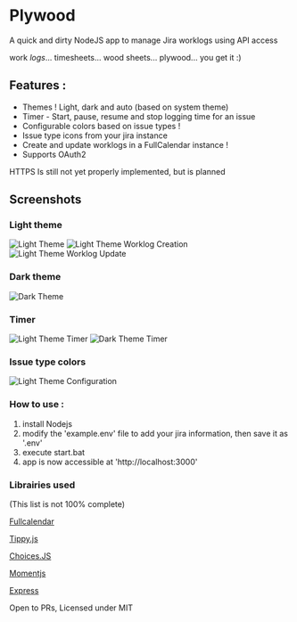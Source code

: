 # Plywood
A quick and dirty NodeJS app to manage Jira worklogs using API access

work *logs*... timesheets... wood sheets... plywood... you get it :)

## Features :
- Themes ! Light, dark and auto (based on system theme)
- Timer - Start, pause, resume and stop logging time for an issue
- Configurable colors based on issue types ! 
- Issue type icons from your jira instance
- Create and update worklogs in a FullCalendar instance ! 
- Supports OAuth2

HTTPS Is still not yet properly implemented, but is planned

## Screenshots
### Light theme

![Light Theme](docs/light.png)
![Light Theme Worklog Creation](docs/create-light.png)
![Light Theme Worklog Update](docs/update-light.png)

### Dark theme

![Dark Theme](docs/dark.png)

### Timer 

![Light Theme Timer](docs/timer-light.png)
![Dark Theme Timer](docs/timer-dark.png)

### Issue type colors

![Light Theme Configuration](docs/config-light.png)

### How to use : 

1. install Nodejs 
2. modify the 'example.env' file to add your jira information, then save it as '.env'
3. execute start.bat
4. app is now accessible at 'http://localhost:3000'


### Librairies used 
(This list is not 100% complete)

[Fullcalendar](https://fullcalendar.io/)

[Tippy.js](https://atomiks.github.io/tippyjs/)

[Choices.JS](https://github.com/Choices-js/Choices)

[Momentjs](https://momentjs.com/)

[Express](https://expressjs.com/)


Open to PRs, Licensed under MIT